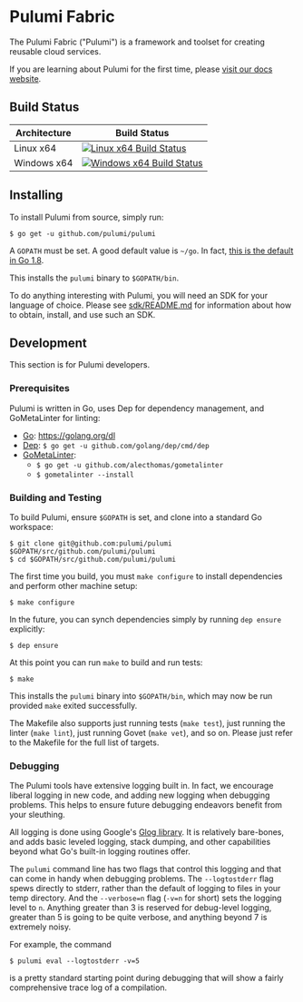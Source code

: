 # Pulumi Fabric

The Pulumi Fabric ("Pulumi") is a framework and toolset for creating reusable cloud services.

If you are learning about Pulumi for the first time, please [visit our docs website](https://docs.pulumi.com/).

## Build Status

| Architecture | Build Status |
| ------------ | ------------ |
| Linux x64    | [![Linux x64 Build Status](https://travis-ci.com/pulumi/pulumi.svg?token=cTUUEgrxaTEGyecqJpDn&branch=master)](https://travis-ci.com/pulumi/pulumi)  |
| Windows x64  | [![Windows x64 Build Status](https://ci.appveyor.com/api/projects/status/uqrduw6qnoss7g4i?svg=true)](https://ci.appveyor.com/project/pulumi/pulumi) |

## Installing

To install Pulumi from source, simply run:

    $ go get -u github.com/pulumi/pulumi

A `GOPATH` must be set.  A good default value is `~/go`.  In fact, [this is the default in Go 1.8](
https://github.com/golang/go/issues/17262).

This installs the `pulumi` binary to `$GOPATH/bin`.

To do anything interesting with Pulumi, you will need an SDK for your language of choice.  Please see
[sdk/README.md](`sdk/`) for information about how to obtain, install, and use such an SDK.

## Development

This section is for Pulumi developers.

### Prerequisites

Pulumi is written in Go, uses Dep for dependency management, and GoMetaLinter for linting:

* [Go](https://golang.org/doc/install): https://golang.org/dl
* [Dep](https://github.com/golang/dep): `$ go get -u github.com/golang/dep/cmd/dep`
* [GoMetaLinter](https://github.com/alecthomas/gometalinter):
    - `$ go get -u github.com/alecthomas/gometalinter`
    - `$ gometalinter --install`

### Building and Testing

To build Pulumi, ensure `$GOPATH` is set, and clone into a standard Go workspace:

    $ git clone git@github.com:pulumi/pulumi $GOPATH/src/github.com/pulumi/pulumi
    $ cd $GOPATH/src/github.com/pulumi/pulumi

The first time you build, you must `make configure` to install dependencies and perform other machine setup:

    $ make configure

In the future, you can synch dependencies simply by running `dep ensure` explicitly:

    $ dep ensure

At this point you can run `make` to build and run tests:

    $ make

This installs the `pulumi` binary into `$GOPATH/bin`, which may now be run provided `make` exited successfully.

The Makefile also supports just running tests (`make test`), just running the linter (`make lint`), just running Govet
(`make vet`), and so on.  Please just refer to the Makefile for the full list of targets.

### Debugging

The Pulumi tools have extensive logging built in.  In fact, we encourage liberal logging in new code, and adding new
logging when debugging problems.  This helps to ensure future debugging endeavors benefit from your sleuthing.

All logging is done using Google's [Glog library](https://github.com/golang/glog).  It is relatively bare-bones, and
adds basic leveled logging, stack dumping, and other capabilities beyond what Go's built-in logging routines offer.

The `pulumi` command line has two flags that control this logging and that can come in handy when debugging problems.
The `--logtostderr` flag spews directly to stderr, rather than the default of logging to files in your temp directory.
And the `--verbose=n` flag (`-v=n` for short) sets the logging level to `n`.  Anything greater than 3 is reserved for
debug-level logging, greater than 5 is going to be quite verbose, and anything beyond 7 is extremely noisy.

For example, the command

    $ pulumi eval --logtostderr -v=5

is a pretty standard starting point during debugging that will show a fairly comprehensive trace log of a compilation.


